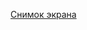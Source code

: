  [Снимок экрана](https://github.com/user-attachments/assets/ff0480d3-f8e0-43f3-9ff0-00011bd3e42a)




